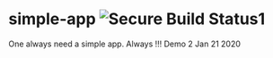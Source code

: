# simple-app ![Secure Build Status1](https://9.47.224.46:8443/badge.svg)
One always need a simple app. Always !!!
Demo 2 Jan 21 2020
